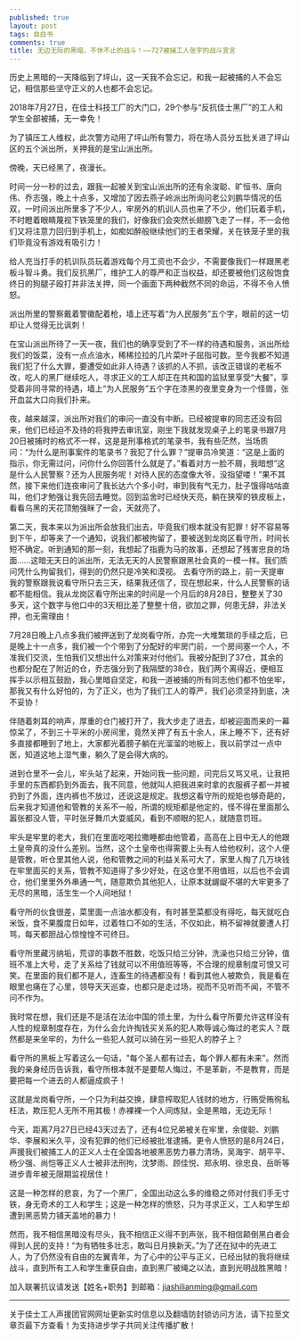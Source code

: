 ```yaml
---
published: true
layout: post
tags: 自白书
comments: true
title: 无边无际的黑暗，不休不止的战斗！——727被捕工人张宇的战斗宣言
---
```

历史上黑暗的一天降临到了坪山，这一天我不会忘记，和我一起被捕的人不会忘记，相信那些坚守正义的人也都不会忘记。

2018年7月27日，在佳士科技工厂的大门口，29个参与“反抗佳士黑厂”的工人和学生全部被捕，无一幸免！

为了镇压工人维权，此次警方动用了坪山所有警力，将在场人员分五批关进了坪山区的五个派出所，关押我的是宝山派出所。

傍晚，天已经黑了，夜漫长。

时间一分一秒的过去，跟我一起被关到宝山派出所的还有余浚聪、旷恒书、唐向伟、乔志强，晚上十点多，又增加了因去燕子岭派出所询问老公刘鹏华情况的伍双，一时间派出所里多了不少人，牢房外的机训人员也来了不少，他们玩着手机，不时瞪着眼睛蔑视下铁笼里的我们，好像我们会突然长翅膀飞走了一样，不一会他们又将注意力回归到手机上，如痴如醉般继续他们的王者荣耀，关在铁笼子里的我们毕竟没有游戏有吸引力！

给人充当打手的机训队员玩着游戏每个月工资也不会少，不需要像我们一样跟黑老板斗智斗勇。我们反抗黑厂，维护工人的尊严和正当权益，却还要被他们这般饱食终日的狗腿子殴打并非法关押，同一个画面下两种截然不同的命运，不得不令人愤怒。

派出所里的警察戴着警徽配着枪，墙上还写着“为人民服务”五个字，眼前的这一切却让人觉得无比讽刺！

在宝山派出所待了一天一夜，我们也的确享受到了不一样的待遇和服务，派出所给我们的饭菜，没有一点点油水，稀稀拉拉的几片菜叶子屈指可数。至今我都不知道我们犯了什么大罪，要遭受如此非人待遇？该抓的人不抓，该改正错误的老板不改，吃人的黑厂继续吃人，寻求正义的工人却正在共和国的监狱里享受“大餐”，享受着非同寻常的待遇，墙上“为人民服务”五个字在漆黑的夜里变身为一个怪兽，张开血盆大口向我们扑来。

夜，越来越深，派出所对我们的审问一直没有中断。已经被提审的同志还没有回来，他们已经迫不及待的将我押去审讯室，刚坐下我就发现桌子上的笔录书跟7月20日被捕时的格式不一样，这是是刑事格式的笔录书，我有些茫然，当场质问：“为什么是刑事案件的笔录书？我犯了什么罪？”提审员冷笑道：“这是上面的指示，你无需过问，问你什么你回答什么就是了。”看着对方一脸不屑，我暗想“这是什么人民警察？还为人民服务呢！对待人民的态度像大爷，没指望喽！”果不其然，接下来他们连夜审问了我长达六个多小时，审到我有气无力，肚子饿得咕咕直叫，他们才勉强让我先回去睡觉。回到监舍时已经快天亮，躺在狭窄的铁皮板上，看看乌黑的天花顶勉强眯了一会，天就亮了。

第二天，我本来以为派出所会放我们出去，毕竟我们根本就没有犯罪！好不容易等到下午，却等来了一个通知，说我们都被拘留了，要被送到龙岗区看守所，时间长短不确定。听到通知的那一刻，我想起了指鹿为马的故事，还想起了残害忠良的场面……这暗无天日的派出所，无法无天的人民警察跟黑社会真的一模一样。我们质问凭什么拘留我们，得到的仍然只是冷笑和漠视。
去看守所的路上，前一天提审我的警察跟我说看守所只去三天，结果我还信了，现在想起来，什么人民警察的话都不能相信。我从龙岗区看守所出来的时间是一个月后的8月28日，整整关了30多天，这个数字与他口中的3天相比差了整整十倍，欲加之罪，何患无辞，非法关押，也无需理由！

7月28日晚上八点多我们被押送到了龙岗看守所，办完一大堆繁琐的手续之后，已是晚上十一点多，我们被一个个带到了分配好的牢房门前，一个房间塞一个人，不准我们交流，生怕我们又想出什么对策来对付他们。我被分配到了37仓，其余的也都分配在了附近的仓，乔志强分到了我隔壁的38仓，我们两个离得近，便相互挥手以示相互鼓励，我心里暗自坚定，和我一道被捕的所有同志他们都不怕坐牢，那我又有什么好怕的，为了正义，也为了我们工人的尊严，我们必须坚持到底，决不妥协！

伴随着刺耳的响声，厚重的仓门被打开了，我大步走了进去，却被迎面而来的一幕惊呆了，不到三十平米的小房间里，竟然关押了有五十余人，床上睡不下，还有好多直接都睡到了地上，大家都光着膀子躺在光溜溜的地板上，我以前学过一点中医，知道这地上湿气重，躺久了是会得大病的。

进到仓里不一会儿，牢头站了起来，开始问我一些问题，问完后又骂又吼，让我把手里的东西都扔到外面去，我不同意，他就叫人把我进来时拿的衣服裤子都一并被扔到了外面，连内裤也不放过，还说这是规定。我想这看守所的规矩也够奇葩的，后来我才知道他和管教的关系不一般，所谓的规矩都是他定的，怪不得在里面那么嚣张都没人管，平时张牙舞爪大耍威风，看到不顺眼的犯人，就随意罚班。

牢头是牢里的老大，我们在里面吃喝拉撒睡都由他管着，高高在上目中无人的他跟土皇帝真的没什么差别。当然，这个土皇帝也得需要上头有人给他权利，这个人便是管教，听仓里其他人说，他和管教之间的利益关系可大了，家里人掏了几万块钱在牢里面买的关系，管教不知道得了多少好处，在这仓里不用值班，以后也不会调仓，他们里里外外串通一气，随意欺负其他犯人，让原本就龌龊不堪的大牢更多了无尽的黑暗，活生生一个人间地狱！

看守所的伙食很差，菜里面一点油水都没有，有时甚至菜都没有得吃，每天就吃白米饭，食不果腹度日如年，过着牲口不如的生活，不仅如此，稍不留神就要遭人打骂，每天都胆战心惊惶惶不可终日。

看守所里藏污纳垢，荒谬的事数不胜数，吃饭只给三分钟，洗澡也只给三分钟，值班不准上大号，走了关系给了钱就可以不用值班等等，不合理的规章制度可恨又可笑。在里面的我们都不是人，连畜生的待遇都没有！看到其他人被欺负，我是看在眼里也痛在了心里，领导天天巡查，也都只是走过场，视而不见听而不闻，不管不问不作为。

我时常在想，我们还是不是活在法治中国的领土里，为什么看守所要允许这样没有人性的规章制度存在，为什么会允许掏钱买关系的犯人欺辱诚心悔过的老实人？既然都是来坐牢的，为什么一些犯人就可以骑在另一些犯人的脖子上？

看守所的黑板上写着这么一句话，"每个圣人都有过去，每个罪人都有未来"。然而我的亲身经历告诉我，看守所根本就不是要帮人悔过，不是革新，不是教育，而是要把每一个进去的人都逼成疯子！

这就是龙岗看守所，一个只为利益交换，肆意榨取犯人钱财的地方，行贿受贿徇私枉法，欺压犯人无所不用其极！赤裸裸一个人间炼狱，全是黑暗，无边无际！

今天，距离7月27日已经43天过去了，还有4位兄弟被关在牢里，余俊聪、刘鹏华、李展和米久平，没有犯罪的他们已经被批准逮捕。更令人愤怒的是8月24日，声援我们被捕工人的正义人士在全国各地被黑恶势力暴力清场，吴海宇、胡平平、杨少强、尚恺等正义人士被非法刑拘，沈梦雨、顾佳悦、郑永明、徐忠良、岳昕等进步青年被无限期监视居住！

这是一种怎样的悲哀，为了一个黑厂，全国出动这么多的维稳之师对付我们手无寸铁，身无奇术的工人和学生；这是一种怎样的愤怒，只为寻求正义，工人和学生却遭到黑恶势力铺天盖地的暴力！

然而，我不相信黑暗没有尽头，我不相信正义得不到声张，我不相信颠倒黑白者会得到人民的支持！“为有牺牲多壮志，敢叫日月换新天。”为了还在狱中的先进工人，为了仍然没有自由的左翼青年，为了心中的公平与正义，已经出狱的我将继续战斗，直到所有工人和学生重获自由，直到黑厂被绳之以法，直到光明战胜黑暗！

加入联署抗议请发送【姓名+职务】到邮箱：jiashilianming@gmail.com


---
关于佳士工人声援团官网网址更新实时信息以及翻墙防封锁访问方法，请下拉至文章页最下方查看！为支持进步学子共同关注传播扩散！
